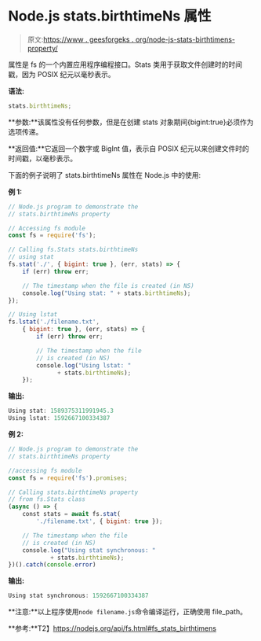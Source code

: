 # Node.js stats.birthtimeNs 属性

> 原文:[https://www . geesforgeks . org/node-js-stats-birthtimens-property/](https://www.geeksforgeeks.org/node-js-stats-birthtimens-property/)

属性是 fs 的一个内置应用程序编程接口。Stats 类用于获取文件创建时的时间戳，因为 POSIX 纪元以毫秒表示。

**语法:**

```js
stats.birthtimeNs;
```

**参数:**该属性没有任何参数，但是在创建 stats 对象期间{bigint:true}必须作为选项传递。

**返回值:**它返回一个数字或 BigInt 值，表示自 POSIX 纪元以来创建文件时的时间戳，以毫秒表示。

下面的例子说明了 stats.birthtimeNs 属性在 Node.js 中的使用:

**例 1:**

```js
// Node.js program to demonstrate the   
// stats.birthtimeNs property

// Accessing fs module
const fs = require('fs');

// Calling fs.Stats stats.birthtimeNs
// using stat
fs.stat('./', { bigint: true }, (err, stats) => {
    if (err) throw err;

    // The timestamp when the file is created (in NS)    
    console.log("Using stat: " + stats.birthtimeNs);
});

// Using lstat
fs.lstat('./filename.txt',
    { bigint: true }, (err, stats) => {
        if (err) throw err;

        // The timestamp when the file
        // is created (in NS) 
        console.log("Using lstat: " 
              + stats.birthtimeNs);
    });
```

**输出:**

```js
Using stat: 1589375311991945.3
Using lstat: 1592667100334387

```

**例 2:**

```js
// Node.js program to demonstrate the   
// stats.birthtimeNs property

//accessing fs module
const fs = require('fs').promises;

// Calling stats.birthtimeNs property
// from fs.Stats class
(async () => {
    const stats = await fs.stat(
        './filename.txt', { bigint: true });

    // The timestamp when the file
    // is created (in NS) 
    console.log("Using stat synchronous: "
            + stats.birthtimeNs);
})().catch(console.error)
```

**输出:**

```js
Using stat synchronous: 1592667100334387

```

**注意:**以上程序使用`node filename.js`命令编译运行，正确使用 file_path。

**参考:**T2】https://nodejs.org/api/fs.html#fs_stats_birthtimens